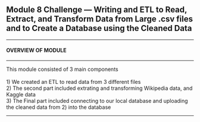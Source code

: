 <h2>Module 8 Challenge — Writing and ETL to Read, Extract, and Transform Data from Large .csv files and to Create a Database using the Cleaned Data 
  </h2>
  
______________________________________________________________________
<h4>OVERVIEW OF MODULE 
</h4>

______________________________________________________________________
This module consisted of 3 main components 
<br>
<br>1) We created an ETL to read data from 3 different files 
<br>2) The second part included extrating and transforming Wikipedia data, and Kaggle data 
<br>3) The Final part included connecting to our local database and uploading the cleaned data from 2) into the database 
______________________________________________________________________

